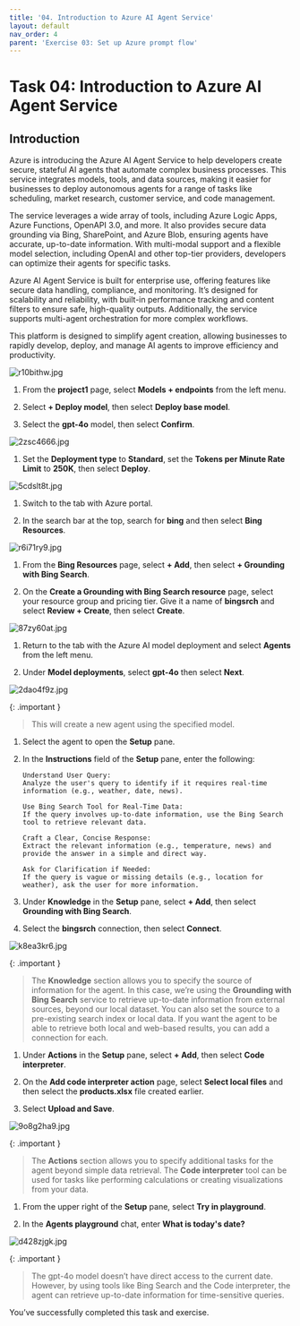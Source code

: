 ```yaml
---
title: '04. Introduction to Azure AI Agent Service'
layout: default
nav_order: 4
parent: 'Exercise 03: Set up Azure prompt flow'
---
```


# Task 04: Introduction to Azure AI Agent Service


## Introduction

Azure is introducing the Azure AI Agent Service to help developers create secure, stateful AI agents that automate complex business processes. This service integrates models, tools, and data sources, making it easier for businesses to deploy autonomous agents for a range of tasks like scheduling, market research, customer service, and code management.

The service leverages a wide array of tools, including Azure Logic Apps, Azure Functions, OpenAPI 3.0, and more. It also provides secure data grounding via Bing, SharePoint, and Azure Blob, ensuring agents have accurate, up-to-date information. With multi-modal support and a flexible model selection, including OpenAI and other top-tier providers, developers can optimize their agents for specific tasks.

Azure AI Agent Service is built for enterprise use, offering features like secure data handling, compliance, and monitoring. It’s designed for scalability and reliability, with built-in performance tracking and content filters to ensure safe, high-quality outputs. Additionally, the service supports multi-agent orchestration for more complex workflows.

This platform is designed to simplify agent creation, allowing businesses to rapidly develop, deploy, and manage AI agents to improve efficiency and productivity.

![r10bithw.jpg](../media/r10bithw.jpg)

1. From the **project1** page, select **Models + endpoints** from the left menu.

1. Select **+ Deploy model**, then select **Deploy base model**.

1. Select the **gpt-4o** model, then select **Confirm**.

  ![2zsc4666.jpg](../media/2zsc4666.jpg)

1. Set the **Deployment type** to **Standard**, set the **Tokens per Minute Rate Limit** to **250K**, then select **Deploy**.

  ![5cdslt8t.jpg](../media/5cdslt8t.jpg)

1. Switch to the tab with Azure portal.

1. In the search bar at the top, search for **bing** and then select **Bing Resources**.

  ![r6i71ry9.jpg](../media/r6i71ry9.jpg)

1. From the **Bing Resources** page, select **+ Add**, then select **+ Grounding with Bing Search**.

1. On the **Create a Grounding with Bing Search resource** page, select your resource group and pricing tier. Give it a name of **bingsrch** and select **Review + Create**, then select **Create**.

  ![87zy60at.jpg](../media/87zy60at.jpg)

1. Return to the tab with the Azure AI model deployment and select **Agents** from the left menu.

1. Under **Model deployments**, select **gpt-4o** then select **Next**.

  ![2dao4f9z.jpg](../media/2dao4f9z.jpg)

  {: .important }
  > This will create a new agent using the specified model.

1. Select the agent to open the **Setup** pane.

1. In the **Instructions** field of the **Setup** pane, enter the following:

   ```
   Understand User Query:
   Analyze the user's query to identify if it requires real-time information (e.g., weather, date, news).
    
   Use Bing Search Tool for Real-Time Data:
   If the query involves up-to-date information, use the Bing Search tool to retrieve relevant data.
    
   Craft a Clear, Concise Response:
   Extract the relevant information (e.g., temperature, news) and provide the answer in a simple and direct way.
    
   Ask for Clarification if Needed:
   If the query is vague or missing details (e.g., location for weather), ask the user for more information.
   ```

1. Under **Knowledge** in the **Setup** pane, select **+ Add**, then select **Grounding with Bing Search**.

1. Select the **bingsrch** connection, then select **Connect**.

  ![k8ea3kr6.jpg](../media/k8ea3kr6.jpg)

  {: .important }
  > The **Knowledge** section allows you to specify the source of information for the agent. In this case, we’re using the **Grounding with Bing Search** service to retrieve up-to-date information from external sources, beyond our local dataset. You can also set the source to a pre-existing search index or local data. If you want the agent to be able to retrieve both local and web-based results, you can add a connection for each.

1. Under **Actions** in the **Setup** pane, select **+ Add**, then select **Code interpreter**.

1. On the **Add code interpreter action** page, select **Select local files** and then select the **products.xlsx** file created earlier.

1. Select **Upload and Save**.

  ![9o8g2ha9.jpg](../media/9o8g2ha9.jpg)

  {: .important }
  > The **Actions** section allows you to specify additional tasks for the agent beyond simple data retrieval. The **Code interpreter** tool can be used for tasks like performing calculations or creating visualizations from your data.

1. From the upper right of the **Setup** pane, select **Try in playground**.

1. In the **Agents playground** chat, enter **What is today's date?**

  ![d428zjgk.jpg](../media/d428zjgk.jpg)

  {: .important }
  > The gpt-4o model doesn’t have direct access to the current date. However, by using tools like Bing Search and the Code interpreter, the agent can retrieve up-to-date information for time-sensitive queries.

You’ve successfully completed this task and exercise.




